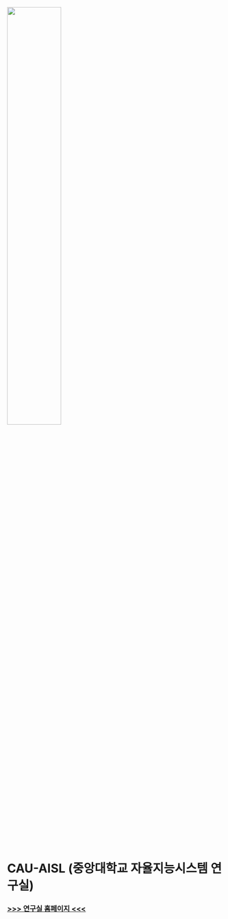 <img src="https://github.com/CAU-AISL/.github/assets/60354633/6ba0d7a6-1cf1-493a-8d77-976c483e1431" width="50%"/>

# CAU-AISL (중앙대학교 자율지능시스템 연구실)

### [>>> 연구실 홈페이지 <<<](https://sites.google.com/view/cau-aisl/home)





